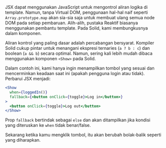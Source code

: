 JSX dapat menggunakan JavaScript untuk mengontrol aliran logika di template. Namun, tanpa Virtual DOM, penggunaan hal-hal naif seperti `Array.prototype.map` akan sia-sia saja untuk membuat ulang semua node DOM pada setiap pembaruan. Alih-alih, pustaka Reaktif biasanya menggunakan pembantu template. Pada Solid, kami membungkusnya dalam komponen.

Aliran kontrol yang paling dasar adalah percabangan bersyarat. Kompiler Solid cukup pintar untuk menangani ekspresi ternaries (`a ? b : c`) dan boolean (`a && b`) secara optimal. Namun, sering kali lebih mudah dibaca menggunakan komponen `<Show>` pada Solid.

Dalam contoh ini, kami hanya ingin menampilkan tombol yang sesuai dan mencerminkan keadaan saat ini (apakah pengguna login atau tidak). Perbarui JSX menjadi:
```jsx
<Show
  when={loggedIn()}
  fallback={<button onClick={toggle}>Log in</button>}
>
  <button onClick={toggle}>Log out</button>
</Show>
```
Prop `fallback` bertindak sebagai `else` dan akan ditampilkan jika kondisi yang diteruskan ke `when` tidak benar/false.

Sekarang ketika kamu mengklik tombol, itu akan berubah bolak-balik seperti yang diharapkan.
